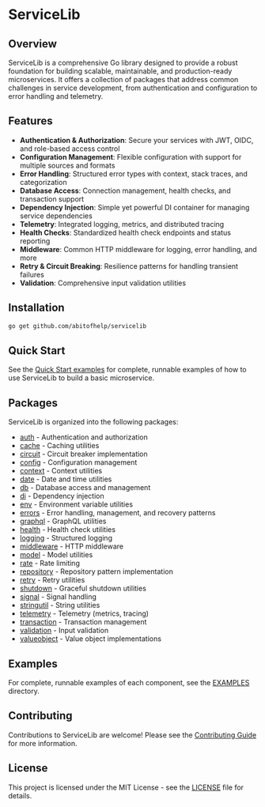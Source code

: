 # ServiceLib

## Overview

ServiceLib is a comprehensive Go library designed to provide a robust foundation for building scalable, maintainable, and production-ready microservices. It offers a collection of packages that address common challenges in service development, from authentication and configuration to error handling and telemetry.

## Features

- **Authentication & Authorization**: Secure your services with JWT, OIDC, and role-based access control
- **Configuration Management**: Flexible configuration with support for multiple sources and formats
- **Error Handling**: Structured error types with context, stack traces, and categorization
- **Database Access**: Connection management, health checks, and transaction support
- **Dependency Injection**: Simple yet powerful DI container for managing service dependencies
- **Telemetry**: Integrated logging, metrics, and distributed tracing
- **Health Checks**: Standardized health check endpoints and status reporting
- **Middleware**: Common HTTP middleware for logging, error handling, and more
- **Retry & Circuit Breaking**: Resilience patterns for handling transient failures
- **Validation**: Comprehensive input validation utilities

## Installation

```bash
go get github.com/abitofhelp/servicelib
```

## Quick Start

See the [Quick Start examples](./EXAMPLES/quickstart/README.md) for complete, runnable examples of how to use ServiceLib to build a basic microservice.

## Packages

ServiceLib is organized into the following packages:

- [auth](./auth/README.md) - Authentication and authorization
- [cache](./cache/README.md) - Caching utilities
- [circuit](./circuit/README.md) - Circuit breaker implementation
- [config](./config/README.md) - Configuration management
- [context](./context/README.md) - Context utilities
- [date](./date/README.md) - Date and time utilities
- [db](./db/README.md) - Database access and management
- [di](./di/README.md) - Dependency injection
- [env](./env/README.md) - Environment variable utilities
- [errors](./errors/README.md) - Error handling, management, and recovery patterns
- [graphql](./graphql/README.md) - GraphQL utilities
- [health](./health/README.md) - Health check utilities
- [logging](./logging/README.md) - Structured logging
- [middleware](./middleware/README.md) - HTTP middleware
- [model](./model/README.md) - Model utilities
- [rate](./rate/README.md) - Rate limiting
- [repository](./repository/README.md) - Repository pattern implementation
- [retry](./retry/README.md) - Retry utilities
- [shutdown](./shutdown/README.md) - Graceful shutdown utilities
- [signal](./signal/README.md) - Signal handling
- [stringutil](./stringutil/README.md) - String utilities
- [telemetry](./telemetry/README.md) - Telemetry (metrics, tracing)
- [transaction](./transaction/README.md) - Transaction management
- [validation](./validation/README.md) - Input validation
- [valueobject](./valueobject/README.md) - Value object implementations

## Examples

For complete, runnable examples of each component, see the [EXAMPLES](./EXAMPLES/README.md) directory.

## Contributing

Contributions to ServiceLib are welcome! Please see the [Contributing Guide](./CONTRIBUTING.md) for more information.

## License

This project is licensed under the MIT License - see the [LICENSE](./LICENSE) file for details.
